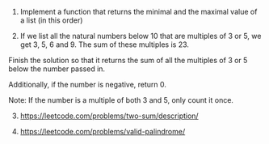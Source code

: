 1. Implement a function that returns the minimal and the maximal value of a list (in this order)

2. If we list all the natural numbers below 10 that are multiples of 3 or 5, we get 3, 5, 6 and 9. The sum of these multiples is 23.

Finish the solution so that it returns the sum of all the multiples of 3 or 5 below the number passed in.

Additionally, if the number is negative, return 0.

Note: If the number is a multiple of both 3 and 5, only count it once.

3. https://leetcode.com/problems/two-sum/description/

4. https://leetcode.com/problems/valid-palindrome/